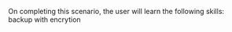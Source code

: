 
On completing this scenario, the user will learn the following skills:<br />
backup with encrytion 
